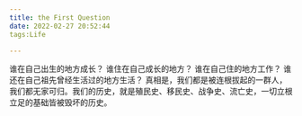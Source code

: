 ```yaml
---
title: the First Question
date: 2022-02-27 20:52:44
tags:Life

---
```


谁在自己出生的地方成长？
谁住在自己成长的地方？
谁在自己住的地方工作？
谁还在自己祖先曾经生活过的地方生活？
真相是，我们都是被连根拔起的一群人，我们都无家可归。我们的历史，就是殖民史、移民史、战争史、流亡史，一切立根立足的基础皆被毁坏的历史。
